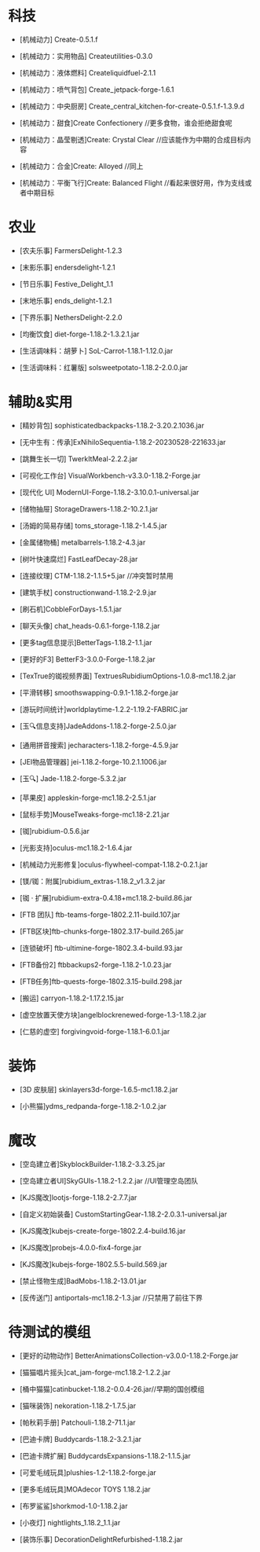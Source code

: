 # 科技

- [机械动力] Create-0.5.1.f
  
- [机械动力：实用物品] Createutilities-0.3.0
  
- [机械动力：液体燃料] Createliquidfuel-2.1.1
  
- [机械动力：喷气背包] Create_jetpack-forge-1.6.1
  
- [机械动力：中央厨房] Create_central_kitchen-for-create-0.5.1.f-1.3.9.d

- [机械动力：甜食]Create Confectionery //更多食物，谁会拒绝甜食呢

- [机械动力：晶莹剔透]Create: Crystal Clear //应该能作为中期的合成目标内容

- [机械动力：合金]Create: Alloyed //同上

- [机械动力：平衡飞行]Create: Balanced Flight //看起来很好用，作为支线或者中期目标
  
# 农业

- [农夫乐事] FarmersDelight-1.2.3
  
- [末影乐事] endersdelight-1.2.1

- [节日乐事] Festive_Delight_1.1

- [末地乐事] ends_delight-1.2.1

- [下界乐事] NethersDelight-2.2.0

- [均衡饮食] diet-forge-1.18.2-1.3.2.1.jar

- [生活调味料：胡萝卜] SoL-Carrot-1.18.1-1.12.0.jar

- [生活调味料：红薯版] solsweetpotato-1.18.2-2.0.0.jar


# 辅助&实用

- [精妙背包] sophisticatedbackpacks-1.18.2-3.20.2.1036.jar

- [无中生有：传承]ExNihiloSequentia-1.18.2-20230528-221633.jar

- [跳舞生长一切] TwerkItMeal-2.2.2.jar

- [可视化工作台] VisualWorkbench-v3.3.0-1.18.2-Forge.jar

- [现代化 UI] ModernUI-Forge-1.18.2-3.10.0.1-universal.jar

- [储物抽屉] StorageDrawers-1.18.2-10.2.1.jar

- [汤姆的简易存储] toms_storage-1.18.2-1.4.5.jar

- [金属储物桶] metalbarrels-1.18.2-4.3.jar

- [树叶快速腐烂] FastLeafDecay-28.jar

- [连接纹理] CTM-1.18.2-1.1.5+5.jar //冲突暂时禁用
  
- [建筑手杖] constructionwand-1.18.2-2.9.jar

- [刷石机]CobbleForDays-1.5.1.jar

- [聊天头像] chat_heads-0.6.1-forge-1.18.2.jar

- [更多tag信息提示]BetterTags-1.18.2-1.1.jar

- [更好的F3] BetterF3-3.0.0-Forge-1.18.2.jar

- [TexTrue的铷视频界面] TextruesRubidiumOptions-1.0.8-mc1.18.2.jar

- [平滑转移] smoothswapping-0.9.1-1.18.2-forge.jar

- [游玩时间统计]worldplaytime-1.2.2-1.19.2-FABRIC.jar

- [玉🔍信息支持]JadeAddons-1.18.2-forge-2.5.0.jar

- [通用拼音搜索] jecharacters-1.18.2-forge-4.5.9.jar

- [JEI物品管理器] jei-1.18.2-forge-10.2.1.1006.jar

- [玉🔍] Jade-1.18.2-forge-5.3.2.jar

- [苹果皮] appleskin-forge-mc1.18.2-2.5.1.jar

- [鼠标手势]MouseTweaks-forge-mc1.18-2.21.jar

- [铷]rubidium-0.5.6.jar

- [光影支持]oculus-mc1.18.2-1.6.4.jar

- [机械动力光影修复]oculus-flywheel-compat-1.18.2-0.2.1.jar

- [镁/铷：附属]rubidium_extras-1.18.2_v1.3.2.jar

- [铷 · 扩展]rubidium-extra-0.4.18+mc1.18.2-build.86.jar

- [FTB 团队] ftb-teams-forge-1802.2.11-build.107.jar

- [FTB区块]ftb-chunks-forge-1802.3.17-build.265.jar

- [连锁破坏] ftb-ultimine-forge-1802.3.4-build.93.jar

- [FTB备份2] ftbbackups2-forge-1.18.2-1.0.23.jar

- [FTB任务]ftb-quests-forge-1802.3.15-build.298.jar

- [搬运] carryon-1.18.2-1.17.2.15.jar

- [虚空放置天使方块]angelblockrenewed-forge-1.3-1.18.2.jar

- [仁慈的虚空] forgivingvoid-forge-1.18.1-6.0.1.jar



# 装饰

- [3D 皮肤层] skinlayers3d-forge-1.6.5-mc1.18.2.jar

- [小熊猫]ydms_redpanda-forge-1.18.2-1.0.2.jar
  
# 魔改
  
- [空岛建立者]SkyblockBuilder-1.18.2-3.3.25.jar

- [空岛建立者UI]SkyGUIs-1.18.2-1.2.2.jar //UI管理空岛团队

- [KJS魔改]lootjs-forge-1.18.2-2.7.7.jar

- [自定义初始装备] CustomStartingGear-1.18.2-2.0.3.1-universal.jar

- [KJS魔改]kubejs-create-forge-1802.2.4-build.16.jar

- [KJS魔改]probejs-4.0.0-fix4-forge.jar

- [KJS魔改]kubejs-forge-1802.5.5-build.569.jar

- [禁止怪物生成]BadMobs-1.18.2-13.01.jar

- [反传送门] antiportals-mc1.18.2-1.3.jar //只禁用了前往下界

# 待测试的模组

- [更好的动物动作] BetterAnimationsCollection-v3.0.0-1.18.2-Forge.jar
  
- [猫猫唱片摇头]cat_jam-forge-mc1.18.2-1.2.2.jar

- [桶中猫猫]catinbucket-1.18.2-0.0.4-26.jar//早期的国创模组

- [猫咪装饰] nekoration-1.18.2-1.7.5.jar

- [帕秋莉手册] Patchouli-1.18.2-71.1.jar

- [巴迪卡牌] Buddycards-1.18.2-3.2.1.jar

- [巴迪卡牌扩展] BuddycardsExpansions-1.18.2-1.1.5.jar

- [可爱毛绒玩具]plushies-1.2-1.18.2-forge.jar

- [更多毛绒玩具]MOAdecor TOYS 1.18.2.jar

- [布罗鲨鲨]shorkmod-1.0-1.18.2.jar

- [小夜灯] nightlights_1.18.2_1.1.jar

- [装饰乐事] DecorationDelightRefurbished-1.18.2.jar